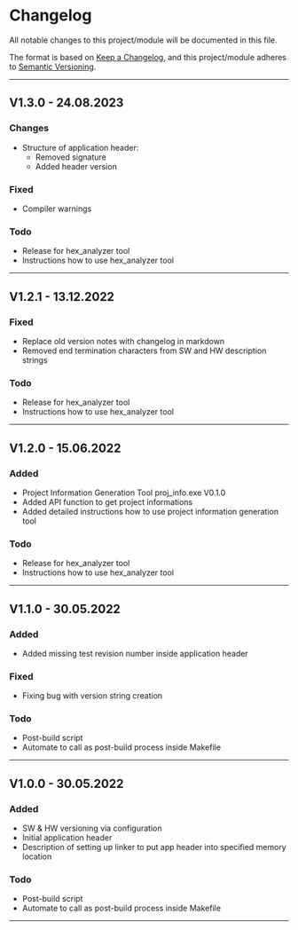 # Changelog
All notable changes to this project/module will be documented in this file.

The format is based on [Keep a Changelog](https://keepachangelog.com/en/1.0.0/),
and this project/module adheres to [Semantic Versioning](https://semver.org/spec/v2.0.0.html).

---
## V1.3.0 - 24.08.2023

### Changes
 - Structure of application header:
    - Removed signature
    - Added header version

### Fixed
 - Compiler warnings

### Todo
 - Release for hex_analyzer tool
 - Instructions how to use hex_analyzer tool

---
## V1.2.1 - 13.12.2022

### Fixed
 - Replace old version notes with changelog in markdown
 - Removed end termination characters from SW and HW description strings

### Todo
 - Release for hex_analyzer tool
 - Instructions how to use hex_analyzer tool

---
## V1.2.0 - 15.06.2022

### Added
 - Project Information Generation Tool proj_info.exe V0.1.0
 - Added API function to get project informations
 - Added detailed instructions how to use project information generation tool

### Todo
 - Release for hex_analyzer tool
 - Instructions how to use hex_analyzer tool

---
## V1.1.0 - 30.05.2022

### Added
 - Added missing test revision number inside application header

### Fixed
 - Fixing bug with version string creation 

### Todo
 - Post-build script
 - Automate to call as post-build process inside Makefile

---
## V1.0.0 - 30.05.2022

### Added
 - SW & HW versioning via configuration
 - Initial application header
 - Description of setting up linker to put app header into specified memory location

### Todo
 - Post-build script
 - Automate to call as post-build process inside Makefile

---